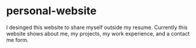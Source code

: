 # personal-website
I desinged this website to share myself outside my resume. Currently this website shows about me, my projects, my work experience, and a contact me form. 
